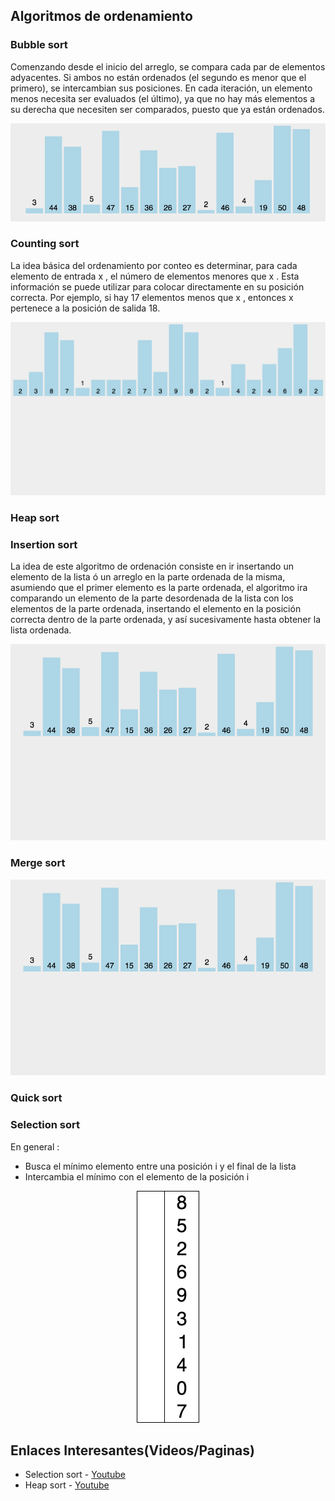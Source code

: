 ## Algoritmos de ordenamiento

### Bubble sort
Comenzando desde el inicio del arreglo, se compara cada par de elementos adyacentes. Si ambos no están ordenados (el segundo es menor que el primero), se intercambian sus posiciones. En cada iteración, un elemento menos necesita ser evaluados (el último), ya que no hay más elementos a su derecha que necesiten ser comparados, puesto que ya están ordenados.

<p align="center">
  <img  src="https://github.com/syordya/CSUNSA-EDA/blob/master/Practica01/images/burbuja.gif">
</p>

### Counting sort
La idea básica del ordenamiento por conteo es determinar, para cada elemento de entrada x , el número de elementos menores que x . Esta información se puede utilizar para colocar directamente en su posición correcta. Por ejemplo, si hay 17 elementos menos que x , entonces x pertenece a la posición de salida 18.
<p align="center">
  <img  src="https://github.com/syordya/CSUNSA-EDA/blob/master/Practica01/images/counting.gif">
</p>

### Heap sort

### Insertion sort
La idea de este algoritmo de ordenación consiste en ir insertando un elemento de la lista ó un arreglo en la parte ordenada de la misma, asumiendo que el primer elemento es la parte ordenada, el algoritmo ira comparando un elemento de la parte desordenada de la lista con los elementos de la parte ordenada, insertando el elemento en la posición correcta dentro de la parte ordenada, y así sucesivamente hasta obtener la lista ordenada.
<p align="center">
  <img  src="https://github.com/syordya/CSUNSA-EDA/blob/master/Practica01/images/insercion.gif">
</p>

### Merge sort

<p align="center">
  <img  src="https://github.com/syordya/CSUNSA-EDA/blob/master/Practica01/images/merge.gif">
</p>

### Quick sort
### Selection sort
En general : 
 - Busca el mínimo elemento entre una posición i y el final de la lista
 - Intercambia el mínimo con el elemento de la posición i
 
 <p align="center">
  <img  src="https://github.com/syordya/CSUNSA-EDA/blob/master/Practica01/images/selection.gif">
</p>

## Enlaces Interesantes(Videos/Paginas)
* Selection sort - [Youtube](https://www.youtube.com/watch?v=GUDLRan2DWM)
* Heap sort - [Youtube](https://www.youtube.com/watch?v=2DmK_H7IdTo)
